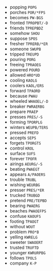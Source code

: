 * popping `POPG`
* porches `POR/*FPS`
* becomes `PW-BGS`
* fronted `TPROPBT/-D`
* friends `TPREPBDZ`
* somehow `SHOU`
* suppose `SPOS`
* fresher `TPRERB/*ER`
* someone `SWUPB`
* tripped `TREUPD`
* pouring `PORG`
* freeing `TPRAOEG`
* powered `POURD`
* allowed `HRO*UD`
* cooling `KAOLG`
* coolers `KAOL/ERS`
* forward `TPAORD`
* because `PWAU`
* wheeled `WHAOEL/-D`
* breaker `PWRAERBG`
* prepare `PRAEP`
* presses `PRES/-S`
* forming `TPORPLG`
* winters `WEUPB/TERS`
* pressed `PREFD`
* accepts `SEPS`
* forgets `TPORGTS`
* control `KROL`
* surface `SUFS`
* forever `TPOFR`
* airings `AEURG/-S`
* beating `PWAEGT`
* appears `A/PAOERS`
* trouble `TRUBL`
* wishing `WEURBG`
* presser `PRES/*ER`
* trucked `TRUBGD`
* pretend `PRE/TEPBD`
* bearing `PWAERG`
* beaches `PWAOEFPS`
* confuse `KAOUFS`
* footing `TPAOGT`
* without `WOUT`
* problem `PRO*B`
* yelling `KWRELG`
* sweeter `SWAOERT`
* trusted `TRUFTD`
* younger `KWRURPBG`
* follows `TPOLS`
* company `K-P`
